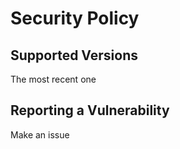 # Security Policy

## Supported Versions

The most recent one

## Reporting a Vulnerability

Make an issue
